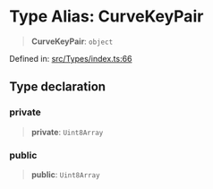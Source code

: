 # Type Alias: CurveKeyPair

> **CurveKeyPair**: `object`

Defined in: [src/Types/index.ts:66](https://github.com/Fokusdotid/Baileys/blob/acae94a55f1d32612d8d312d52b001d93f2ac5e2/src/Types/index.ts#L66)

## Type declaration

### private

> **private**: `Uint8Array`

### public

> **public**: `Uint8Array`
